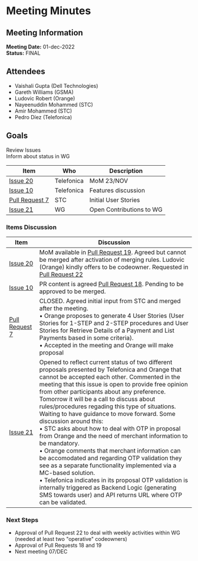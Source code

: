 # Meeting Minutes
## Meeting Information
**Meeting Date:** 01-dec-2022<br/>
**Status:** FINAL

## Attendees
- Vaishali Gupta (Dell Technologies)
- Gareth Williams (GSMA)
- Ludovic Robert (Orange)
- Nayeenuddin Mohammed (STC)
- Amir Mohammed (STC)
- Pedro Díez (Telefonica)

## Goals
Review Issues </br>
Inform about status in WG


Item | Who | Description
---- | ---- | ----
[Issue 20](https://github.com/camaraproject/CarrierBillingCheckOut/issues/20) | Telefonica | MoM 23/NOV
[Issue 10](https://github.com/camaraproject/CarrierBillingCheckOut/issues/10) | Telefonica | Features discussion
[Pull Request 7](https://github.com/camaraproject/CarrierBillingCheckOut/pull/7) | STC | Initial User Stories
[Issue 21](https://github.com/camaraproject/CarrierBillingCheckOut/issues/21) | WG | Open Contributions to WG 


### Items Discussion

Item | Discussion
---- | ----
[Issue 20](https://github.com/camaraproject/CarrierBillingCheckOut/issues/20) | MoM available in [Pull Request 19](https://github.com/camaraproject/CarrierBillingCheckOut/pull/19). Agreed but cannot be merged after activation of merging rules. Ludovic (Orange) kindly offers to be codeowner. Requested in [Pull Request 22](https://github.com/camaraproject/CarrierBillingCheckOut/pull/22)
[Issue 10](https://github.com/camaraproject/CarrierBillingCheckOut/issues/10) | PR content is agreed [Pull Request 18](https://github.com/camaraproject/CarrierBillingCheckOut/pull/18). Pending to be approved to be merged.
[Pull Request 7](https://github.com/camaraproject/CarrierBillingCheckOut/pull/7) | CLOSED. Agreed initial input from STC and merged after the meeting.<br/> • Orange proposes to generate 4 User Stories (User Stories for 1-STEP and 2-STEP procedures and User Stories for Retrieve Details of a Payment and List Payments based in some criteria).<br/> • Accepted in the meeting and Orange will make proposal
[Issue 21](https://github.com/camaraproject/CarrierBillingCheckOut/issues/20) | Opened to reflect current status of two different proposals presented by Telefonica and Orange that cannot be accepted each other. Commented in the meeting that this issue is open to provide free opinion from other participants about any preference. Tomorrow it will be a call to discuss about rules/procedures regading this type of situations. Waiting to have guidance to move forward. Some discussion around this:<br/> • STC asks about how to deal with OTP in proposal from Orange and the need of merchant information to be mandatory.<br/> • Orange comments that merchant information can be accomodated and regarding OTP validation they see as a separate functionality implemented via a MC-based solution.<br/> • Telefonica indicates in its proposal OTP validation is internally triggered as Backend Logic (generating SMS towards user) and API returns URL where OTP can be validated. 


### Next Steps
- Approval of Pull Request 22 to deal with weekly activities within WG (needed at least two "operative" codeowners)
- Approval of Pull Requests 18 and 19
- Next meeting 07/DEC
